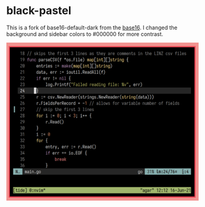 # black-pastel

This is a fork of base16-default-dark from the
[base16](https://github.com/chriskempson/base16-vim). I changed the background
and sidebar colors to #000000 for more contrast.

![1](img.webp)
